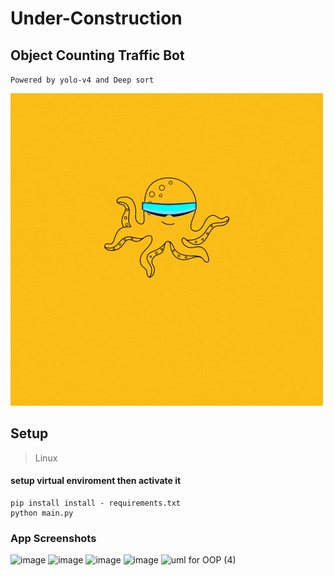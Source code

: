 # Under-Construction
## Object Counting Traffic Bot  
``Powered by yolo-v4 and Deep sort``

![](https://github.com/aj-tap/OCTO/blob/main/assets/octo.gif)

## Setup 
> Linux 
#### setup virtual enviroment then activate it
```
pip install install - requirements.txt
python main.py 
```

### App Screenshots 
![image](https://user-images.githubusercontent.com/72655919/169628896-69d1b9cc-7ed8-41b2-aea7-ebd83f8fcf19.png)
![image](https://user-images.githubusercontent.com/72655919/169628919-a0a5b99c-85ce-49d7-9321-6292690cc69d.png)
![image](https://user-images.githubusercontent.com/72655919/169628927-eb7a4f61-86fa-4a01-b5e6-90efb68e3434.png)
![image](https://user-images.githubusercontent.com/72655919/169628934-1207fb67-07a5-4c8f-a895-3d84335a57c2.png)
![uml for OOP (4)](https://user-images.githubusercontent.com/72655919/169630914-11eeaab2-dbd3-4322-84f9-5b5cd1488330.png)
